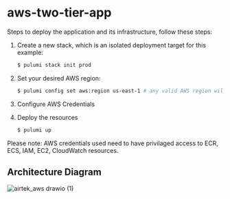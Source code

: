 # aws-two-tier-app

Steps to deploy the application and its infrastructure, follow these steps:

1. Create a new stack, which is an isolated deployment target for this example:

    ```bash
    $ pulumi stack init prod
    ```

1. Set your desired AWS region:

    ```bash
    $ pulumi config set aws:region us-east-1 # any valid AWS region will work
    ```
1. Configure AWS Credentials

1. Deploy the resources

    ```bash
    $ pulumi up
    
Please note: AWS credentials used need to have privilaged access to ECR, ECS, IAM, EC2, CloudWatch resources.

## Architecture Diagram

![airtek_aws drawio (1)](https://user-images.githubusercontent.com/1333271/235488005-3370985b-ff9e-416e-bce6-2c91a1b0ec76.png)
